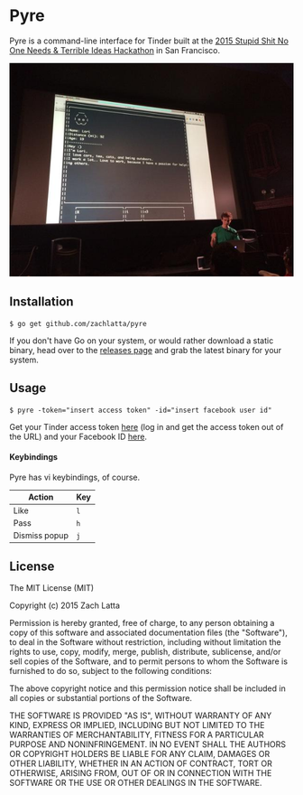 # Pyre

Pyre is a command-line interface for Tinder built at the [2015 Stupid Shit No
One Needs & Terrible Ideas Hackathon](https://stupidhackathon.github.io/) in San
Francisco.

[![](demo.jpg)](https://twitter.com/selenalarson/status/597545473189093378)

## Installation

    $ go get github.com/zachlatta/pyre

If you don't have Go on your system, or would rather download a static binary,
head over to the [releases page](https://github.com/zachlatta/pyre/releases) and
grab the latest binary for your system.

## Usage

    $ pyre -token="insert access token" -id="insert facebook user id"

Get your Tinder access token
[here](https://www.facebook.com/dialog/oauth?client_id=464891386855067&redirect_uri=https://www.facebook.com/connect/login_success.html&scope=basic_info,email,public_profile,user_about_me,user_activities,user_birthday,user_education_history,user_friends,user_interests,user_likes,user_location,user_photos,user_relationship_details&response_type=token)
(log in and get the access token out of the URL) and your Facebook ID
[here](http://findmyfacebookid.com/).

#### Keybindings

Pyre has vi keybindings, of course.

| Action        | Key |
|---------------|-----|
| Like          | `l` |
| Pass          | `h` |
| Dismiss popup | `j` |

## License

The MIT License (MIT)

Copyright (c) 2015 Zach Latta

Permission is hereby granted, free of charge, to any person obtaining a copy of
this software and associated documentation files (the "Software"), to deal in
the Software without restriction, including without limitation the rights to
use, copy, modify, merge, publish, distribute, sublicense, and/or sell copies of
the Software, and to permit persons to whom the Software is furnished to do so,
subject to the following conditions:

The above copyright notice and this permission notice shall be included in all
copies or substantial portions of the Software.

THE SOFTWARE IS PROVIDED "AS IS", WITHOUT WARRANTY OF ANY KIND, EXPRESS OR
IMPLIED, INCLUDING BUT NOT LIMITED TO THE WARRANTIES OF MERCHANTABILITY, FITNESS
FOR A PARTICULAR PURPOSE AND NONINFRINGEMENT. IN NO EVENT SHALL THE AUTHORS OR
COPYRIGHT HOLDERS BE LIABLE FOR ANY CLAIM, DAMAGES OR OTHER LIABILITY, WHETHER
IN AN ACTION OF CONTRACT, TORT OR OTHERWISE, ARISING FROM, OUT OF OR IN
CONNECTION WITH THE SOFTWARE OR THE USE OR OTHER DEALINGS IN THE SOFTWARE.
